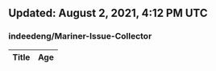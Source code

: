## Updated: August 2, 2021, 4:12 PM UTC


### indeedeng/Mariner-Issue-Collector
|**Title**|**Age**|
|:----|:----|